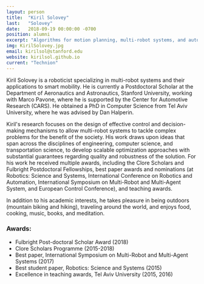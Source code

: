 ```yaml
---
layout: person
title:  "Kiril Solovey"
last:   "Solovey"
date:   2018-09-19 00:00:00 -0700
position: alumni
excerpt: "Algorithms for motion planning, multi-robot systems, and autonomous mobility on demand"
img: KirilSolovey.jpg
email: kirilsol@stanford.edu
website: kirilsol.github.io
current: "Technion"
---
```


Kiril Solovey is a roboticist specializing in multi-robot systems and their applications to smart mobility. He is currently a Postdoctoral Scholar at the Department of Aeronautics and Astronautics, Stanford University, working with Marco Pavone, where he is supported by the Center for Automotive Research (CARS). He obtained a PhD in Computer Science from Tel Aviv University, where he was advised by Dan Halperin.

Kiril's research focuses on the design of effective control and decision-making mechanisms to allow multi-robot systems to tackle complex problems for the benefit of the society. His work draws upon ideas that span across the disciplines of engineering, computer science, and transportation science, to develop scalable optimization approaches with substantial guarantees regarding quality and robustness of the solution. For his work he received multiple awards, including the Clore Scholars and Fulbright Postdoctoral Fellowships, best paper awards and nominations (at Robotics: Science and Systems, International Conference on Robotics and Automation, International Symposium on Multi-Robot and Multi-Agent System, and European Control Conference), and teaching awards.

In addition to his academic interests, he takes pleasure in being outdoors (mountain biking and hiking), traveling around the world, and enjoys food, cooking, music, books, and meditation.

### Awards:
- Fulbright Post-doctoral Scholar Award (2018)
- Clore Scholars Programme (2015-2018)
- Best paper, International Symposium on Multi-Robot and Multi-Agent Systems (2017)
- Best student paper, Robotics: Science and Systems (2015)
- Excellence in teaching awards, Tel Aviv University (2015, 2016)
